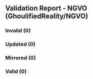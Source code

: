 ## Validation Report - NGVO (GhoulifiedReality/NGVO)


### Invalid (0)
### Updated (0)
### Mirrored (0)
### Valid (0)

